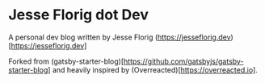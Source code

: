 # Jesse Florig dot Dev

A personal dev blog written by Jesse Florig (https://jesseflorig.dev)[https://jesseflorig.dev]

Forked from (gatsby-starter-blog)[https://github.com/gatsbyjs/gatsby-starter-blog] and heavily inspired by (Overreacted)[https://overreacted.io].
